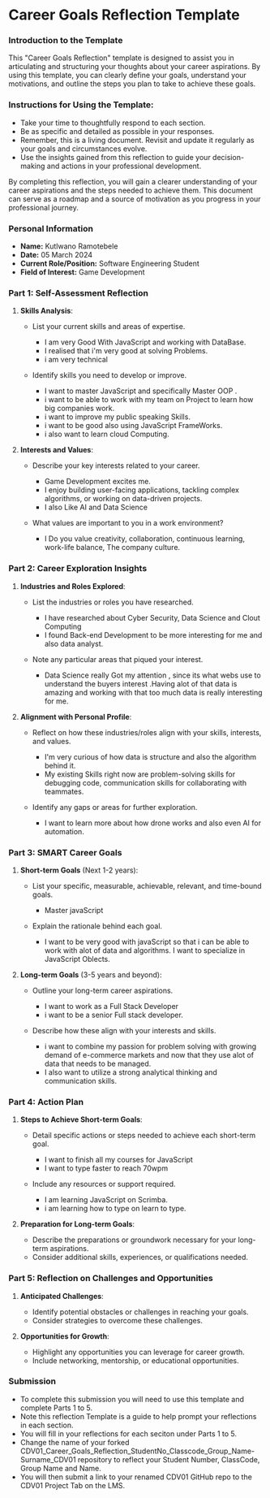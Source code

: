 
# Career Goals Reflection Template

### Introduction to the Template

This "Career Goals Reflection" template is designed to assist you in articulating and structuring your thoughts about your career aspirations. By using this template, you can clearly define your goals, understand your motivations, and outline the steps you plan to take to achieve these goals.

### Instructions for Using the Template:

- Take your time to thoughtfully respond to each section.
- Be as specific and detailed as possible in your responses.
- Remember, this is a living document. Revisit and update it regularly as your goals and circumstances evolve.
- Use the insights gained from this reflection to guide your decision-making and actions in your professional development.

By completing this reflection, you will gain a clearer understanding of your career aspirations and the steps needed to achieve them. This document can serve as a roadmap and a source of motivation as you progress in your professional journey.

### Personal Information

- **Name:** Kutlwano Ramotebele
- **Date:** 05 March 2024
- **Current Role/Position:** Software Engineering Student
- **Field of Interest:** Game Development

### Part 1: Self-Assessment Reflection

1. **Skills Analysis**:
    
    - List your current skills and areas of expertise.
      * I am very Good With JavaScript and working with DataBase.
      * I realised that i'm very good at solving Problems.
      * i am very technical
      
    - Identify skills you need to develop or improve.
      * I want to master JavaScript and specifically Master OOP .
      * i want to be able to work with my team on Project to learn how big companies work.
      * i want to improve my public speaking Skills.
      * i want to be good also using JavaScript FrameWorks.
      * i also want to learn cloud Computing.
        
2. **Interests and Values**:
    
    - Describe your key interests related to your career.
      * Game Development excites me.
      * I enjoy building user-facing applications, tackling complex algorithms, or working on data-driven projects.
      * I also Like AI and Data Science
        
    - What values are important to you in a work environment?
      * I Do you value creativity, collaboration, continuous learning, work-life balance, The company culture.

### Part 2: Career Exploration Insights

1. **Industries and Roles Explored**:
    
    - List the industries or roles you have researched.
      * I have researched about Cyber Security, Data Science and Clout Computing
      * I found Back-end Development to be more interesting for me and also data analyst.
         
    - Note any particular areas that piqued your interest.
      * Data Science really Got my attention , since its what webs use to understand the buyers interest .Having alot of that data is amazing and working with that too much data is really interesting for me.
      
2. **Alignment with Personal Profile**:
    
    - Reflect on how these industries/roles align with your skills, interests, and values.
      * I'm very curious of how data is structure and also the algorithm behind it.
      * My existing Skills right now are problem-solving skills for debugging code, communication skills for collaborating with teammates.

    - Identify any gaps or areas for further exploration.
      * I want to learn more about how drone works and also even AI for automation.

### Part 3: SMART Career Goals

1. **Short-term Goals** (Next 1-2 years):
    
    - List your specific, measurable, achievable, relevant, and time-bound goals.
      * Master javaScript 


    - Explain the rationale behind each goal.
      * I want to be very good with javaScript so that i can be able to work with alot of data and algorithms. I want to specialize in JavaScript Oblects.
1. **Long-term Goals** (3-5 years and beyond):
    
    - Outline your long-term career aspirations.
      * I want to work as a Full Stack Developer
      * i want to be a senior Full stack developer.
   
      
    - Describe how these align with your interests and skills.
      * i want to combine my passion for problem solving with growing demand of e-commerce markets and now that they use alot of data that needs to be managed.
      * I also want to utilize a strong analytical thinking and communication skills.

### Part 4: Action Plan

1. **Steps to Achieve Short-term Goals**:
    
    - Detail specific actions or steps needed to achieve each short-term goal.
      * I want to finish all my courses for JavaScript
      * I want to type faster to reach 70wpm
      
    - Include any resources or support required.
      * I am learning JavaScript on Scrimba.
      * i am learning how to type on learn to type.
        
2. **Preparation for Long-term Goals**:
    
    - Describe the preparations or groundwork necessary for your long-term aspirations.
    - Consider additional skills, experiences, or qualifications needed.

### Part 5: Reflection on Challenges and Opportunities

1. **Anticipated Challenges**:
    
    - Identify potential obstacles or challenges in reaching your goals.
    - Consider strategies to overcome these challenges.
2. **Opportunities for Growth**:
    
    - Highlight any opportunities you can leverage for career growth.
    - Include networking, mentorship, or educational opportunities.

### Submission

- To complete this submission you will need to use this template and complete Parts 1 to 5.
- Note this reflection Template is a guide to help prompt your reflections in each section.
- You will fill in your reflections for each seciton under Parts 1 to 5.
- Change the name of your forked CDV01_Career_Goals_Reflection_StudentNo_Classcode_Group_Name-Surname_CDV01 repository to reflect your Student Number, ClassCode, Group Name and Name.
- You will then submit a link to your renamed CDV01 GitHub repo to the CDV01 Project Tab on the LMS.


